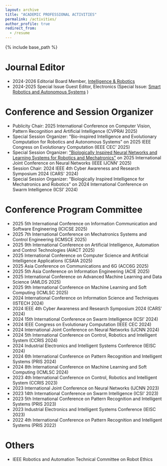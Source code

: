 ```yaml
---
layout: archive
title: "ACADEMIC PROFESSIONAL ACTIVITIES"
permalink: /activities/
author_profile: true
redirect_from:
  - /resume
---
```


{% include base_path %}

Journal Editor
======
* 2024-2026 Editorial Board Member, <a href="https://www.oaepublish.com/ir" target="_blank">Intelligence & Robotics</a>
* 2024-2025 Special Issue Guest Editor, Electronics (Special Issue: <a href="https://www.mdpi.com/journal/electronics/special_issues/SRAS" target="_blank">Smart Robotics and Autonomous Systems</a> )

Conference and Session Organizer
======
* Publicity Chair: 2025 International Conference on Computer Vision, Pattern Recognition and Artificial Intelligence (CVPRAI 2025)
* Special Session Organizer: "Bio-inspired Intelligence and Evolutionary Computation for Robotics and Autonomous Systems" on 2025 IEEE Congress on Evolutionary Computation (IEEE CEC’ 2025)
* Special Session Organizer: <a href="https://tingjun-lei.github.io/IJCNN2025_SS.github.io/" target="_blank">"Biologically Inspired Neural Networks and Learning Systems for Robotics and Mechatronics"</a> on 2025 International Joint Conference on Neural Networks (IEEE IJCNN’ 2025)
* Session Chair: 2024 IEEE 4th Cyber Awareness and Research Symposium 2024 (CARS' 2024)
* Special Session Organizer: "Biologically Inspired Intelligence for Mechatronics and Robotics" on 2024 International Conference on Swarm Intelligence (ICSI’ 2024)

Conference Program Committee
======
* 2025 5th International Conference on Information Communication and Software Engineering (ICICSE 2025)
* 2025 7th International Conference on Mechatronics Systems and Control Engineering (ICMSCE 2025) 
* 2025 9th International Conference on Artificial Intelligence, Automation and Control Technologies (AIACT 2025)
* 2025 International Conference on Computer Science and Artificial Intelligence Applications (CSAIA 2025)
* 2025 Asia Conference on Communications and 6G (ACC6G 2025)
* 2025 5th Asia Conference on Information Engineering (ACIE 2025)
* 2025 International Conference on Advanced Machine Learning and Data Science (AMLDS 2025)
* 2025 9th International Conference on Machine Learning and Soft Computing (ICMLSC 2025)
* 2024 International Conference on Information Science and Techniques (ISTECH 2024)
* 2024 IEEE 4th Cyber Awareness and Research Symposium 2024 (CARS' 2024)
* 2024 15th International Conference on Swarm Intelligence (ICSI’ 2024)
* 2024 IEEE Congress on Evolutionary Computation (IEEE CEC 2024)
* 2024 International Joint Conference on Neural Networks (IJCNN 2024)
* 2024 5th International Conference on Control, Robotics and Intelligent System (CCRIS 2024)
* 2024 Industrial Electronics and Intelligent Systems Conference (IEISC 2024)
* 2024 6th International Conference on Pattern Recognition and Intelligent Systems (PRIS 2024) 
* 2024 8th International Conference on Machine Learning and Soft Computing (ICMLSC 2024)
* 2023 4th International Conference on Control, Robotics and Intelligent System (CCRIS 2023) 
* 2023 International Joint Conference on Neural Networks (IJCNN 2023) 
* 2023 14th International Conference on Swarm Intelligence (ICSI' 2023) 
* 2023 5th International Conference on Pattern Recognition and Intelligent Systems (PRIS 2023)
* 2023 Industrial Electronics and Intelligent Systems Conference (IEISC 2023)
* 2022 4th International Conference on Pattern Recognition and Intelligent Systems (PRIS 2022) 

Others
======
* IEEE Robotics and Automation Technical Committee on Robot Ethics


